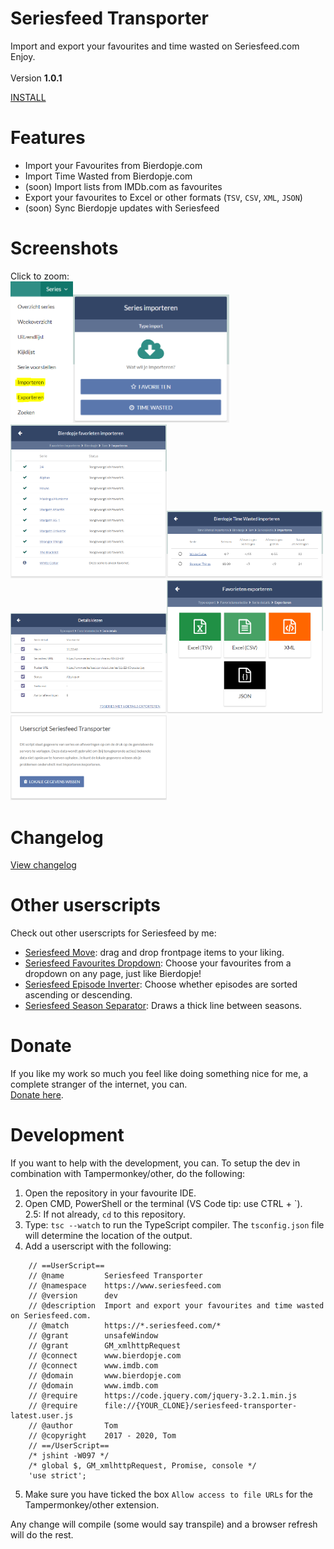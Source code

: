 # Seriesfeed Transporter
Import and export your favourites and time wasted on Seriesfeed.com
<BR/>
Enjoy.
<BR/><BR/>
Version <strong>1.0.1</strong>

<A HREF="https://github.com/TomONeill/seriesfeed-transporter/raw/master/seriesfeed-transporter-latest.user.js">INSTALL</A>

# Features
- Import your Favourites from Bierdopje.com
- Import Time Wasted from Bierdopje.com
- (soon) Import lists from IMDb.com as favourites
- Export your favourites to Excel or other formats (`TSV`, `CSV`, `XML`, `JSON`)
- (soon) Sync Bierdopje updates with Seriesfeed

# Screenshots
Click to zoom:<br/>
<a href="https://raw.githubusercontent.com/TomONeill/seriesfeed-transporter/master/screenshots/menu.PNG" target="_blank"><img src="https://raw.githubusercontent.com/TomONeill/seriesfeed-transporter/master/screenshots/menu.PNG" width="100px" /></a><a href="https://raw.githubusercontent.com/TomONeill/seriesfeed-transporter/master/screenshots/import.PNG" target="_blank"><img src="https://raw.githubusercontent.com/TomONeill/seriesfeed-transporter/master/screenshots/import.PNG" width="250px" /></a><a href="https://raw.githubusercontent.com/TomONeill/seriesfeed-transporter/master/screenshots/import%20favourites.PNG" target="_blank"><img src="https://raw.githubusercontent.com/TomONeill/seriesfeed-transporter/master/screenshots/import%20favourites.PNG" width="250px" /></a><a href="https://raw.githubusercontent.com/TomONeill/seriesfeed-transporter/master/screenshots/import%20time%20wasted.PNG" target="_blank"><img src="https://raw.githubusercontent.com/TomONeill/seriesfeed-transporter/master/screenshots/import%20time%20wasted.PNG" width="250px" /></a><a href="https://raw.githubusercontent.com/TomONeill/seriesfeed-transporter/master/screenshots/export%20favourites%20details.PNG" target="_blank"><img src="https://raw.githubusercontent.com/TomONeill/seriesfeed-transporter/master/screenshots/export%20favourites%20details.PNG" width="250px" /></a><a href="https://raw.githubusercontent.com/TomONeill/seriesfeed-transporter/master/screenshots/export%20favourites.PNG" target="_blank"><img src="https://raw.githubusercontent.com/TomONeill/seriesfeed-transporter/master/screenshots/export%20favourites.PNG" width="250px" /></a><a href="https://raw.githubusercontent.com/TomONeill/seriesfeed-transporter/master/screenshots/settings.PNG" target="_blank"><img src="https://raw.githubusercontent.com/TomONeill/seriesfeed-transporter/master/screenshots/settings.PNG" width="250px" /></a>

# Changelog
<A HREF="https://raw.githubusercontent.com/TomONeill/seriesfeed-transporter/master/changelog.txt">View changelog</A>

# Other userscripts
Check out other userscripts for Seriesfeed by me:<BR/>
<ul>
    <li><A HREF="https://github.com/TomONeill/Seriesfeed-Move">Seriesfeed Move</A>: drag and drop frontpage items to your liking.</li>
    <li><A HREF="https://github.com/TomONeill/seriesfeed-favourites-dropdown">Seriesfeed Favourites Dropdown</A>: Choose your favourites from a dropdown on any page, just like Bierdopje!</li>
	  <li><A HREF="https://github.com/TomONeill/seriesfeed-episode-inverter">Seriesfeed Episode Inverter</A>: Choose whether episodes are sorted ascending or descending.</li>
    <li><A HREF="https://github.com/TomONeill/Seriesfeed-Season-Separator">Seriesfeed Season Separator</A>: Draws a thick line between seasons.</li>
</ul>

# Donate
If you like my work so much you feel like doing something nice for me, a complete stranger of the internet, you can.<BR />
<A HREF="https://www.paypal.me/TomONeill">Donate here</A>.

# Development
If you want to help with the development, you can. To setup the dev in combination with Tampermonkey/other, do the following:
1. Open the repository in your favourite IDE.
2. Open CMD, PowerShell or the terminal (VS Code tip: use CTRL + \`).<br/>
2.5: If not already, `cd` to this repository.
3. Type: `tsc --watch` to run the TypeScript compiler. The `tsconfig.json` file will determine the location of the output.
4. Add a userscript with the following:
```
	// ==UserScript==
	// @name         Seriesfeed Transporter
	// @namespace    https://www.seriesfeed.com
	// @version      dev
	// @description  Import and export your favourites and time wasted on Seriesfeed.com.
	// @match        https://*.seriesfeed.com/*
	// @grant        unsafeWindow
	// @grant        GM_xmlhttpRequest
	// @connect      www.bierdopje.com
	// @connect      www.imdb.com
	// @domain       www.bierdopje.com
	// @domain       www.imdb.com
	// @require      https://code.jquery.com/jquery-3.2.1.min.js
	// @require      file://{YOUR_CLONE}/seriesfeed-transporter-latest.user.js
	// @author       Tom
	// @copyright    2017 - 2020, Tom
	// ==/UserScript==
	/* jshint -W097 */
	/* global $, GM_xmlhttpRequest, Promise, console */
	'use strict';
```
5. Make sure you have ticked the box `Allow access to file URLs` for the Tampermonkey/other extension.

Any change will compile (some would say transpile) and a browser refresh will do the rest.
